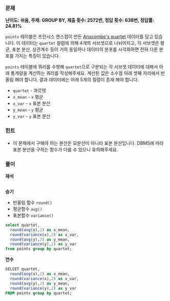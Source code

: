 ### 문제

**난이도: 쉬움, 주제: GROUP BY, 제출 횟수: 2572번, 정답 횟수: 638번, 정답률: 24.81%**

`points` 테이블은 프란시스 앤스컴이 만든 [Anscombe's quartet](https://en.wikipedia.org/wiki/Anscombe%27s_quartet) 데이터를 담고 있습니다. 이 데이터는 `quartet` 컬럼에 의해 4개의 서브셋으로 나뉘어지고, 각 서브셋은 평균, 표본 분산, 상관계수 등이 거의 동일하나 데이터의 분포를 시각화하면 전혀 다른 분포를 가지는 특징이 있습니다.

`points` 테이블에 쿼리를 수행해 `quartet`으로 구분되는 각 서브셋 데이터에 대해서 아래 통계량을 계산하는 쿼리를 작성해주세요. 계산된 값은 소수점 아래 셋째 자리에서 반올림 해야 합니다. 결과 데이터에는 아래 5개의 컬럼이 존재 해야 합니다.

- `quartet` - 콰르텟
- `x_mean` - `x` 평균
- `x_var` - `x` 표본 분산
- `y_mean` - `y` 평균
- `y_var` - `y` 표본 분산

### 힌트
- 이 문제에서 구해야 하는 분산은 모분산이 아니라 표본 분산입니다. DBMS에 따라 표본 분산을 구하는 함수가 다를 수 있으니 유의해주세요.

### 풀이

**재석**

```sql

```

**승기**
- 반올림 함수 `round()`
- 평균함수 `avg()`
- 표본함수 `variance()`
```sql
select quartet,
  round(avg(x),2) as x_mean,
  round(variance(x),2) as x_var,
  round(avg(y),2) as y_mean,
  round(variance(y),2) as y_var
from points group by quartet;

```

**연수**

```sql
SELCET quartet,
  round(avg(x),2) as x_mean,
  round(variance(x),2) as x_var,
  round(avg(y),2) as y_mean,
  round(variance(y),2) as y_var
FROM points group by quartet;
```
